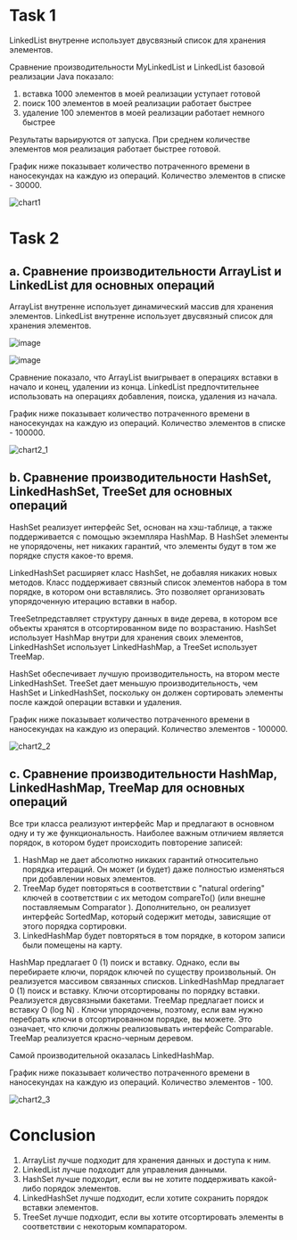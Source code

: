 <h1> Task 1 </h1>
LinkedList внутренне использует двусвязный список для хранения элементов.

Сравнение производительности MyLinkedList и LinkedList базовой реализации Java показало:
1. вставка 1000 элементов в моей реализации уступает готовой
2. поиск 100 элементов в моей реализации работает быстрее
3. удаление 100 элементов в моей реализации работает немного быстрее 

Результаты варьируются от запуска. При среднем количестве элементов моя реализация работает быстрее готовой. 

График ниже показывает количество потраченного времени в наносекундах на каждую из операций. Количество элементов в списке - 30000.

![chart1](https://user-images.githubusercontent.com/75098356/143531067-572cd43e-5c22-4504-8689-5718446a9de1.png)

<h1> Task 2 </h1>
<h2> a. Сравнение производительности ArrayList и LinkedList для основных операций </h2>
ArrayList внутренне использует динамический массив для хранения элементов. LinkedList внутренне использует двусвязный список для хранения элементов.

![image](https://user-images.githubusercontent.com/75098356/143542762-6769d141-ca41-4a5d-a397-ea440d59afe7.png)

![image](https://user-images.githubusercontent.com/75098356/143542804-a5823027-0aad-4a4c-bb19-3305d5da6fcb.png)

Сравнение показало, что ArrayList выигрывает в операциях вставки в начало и конец, удалении из конца. LinkedList предпочтительнее использовать на операциях добавления, поиска, удаления из начала.

График ниже показывает количество потраченного времени в наносекундах на каждую из операций. Количество элементов в списке - 100000.

![chart2_1](https://user-images.githubusercontent.com/75098356/143539565-856022c7-4499-4f22-9555-cc17d340df77.png)

<h2> b. Сравнение производительности HashSet, LinkedHashSet, TreeSet для основных операций </h2>
HashSet реализует интерфейс Set, основан на хэш-таблице, а также поддерживается с помощью экземпляра HashMap. В HashSet элементы не упорядочены, нет никаких гарантий, что элементы будут в том же порядке спустя какое-то время.

LinkedHashSet расширяет класс HashSet, не добавляя никаких новых методов. Класс поддерживает связный список элементов набора в том порядке, в котором они вставлялись. Это позволяет организовать упорядоченную итерацию вставки в набор.

TreeSetпредставляет структуру данных в виде дерева, в котором все объекты хранятся в отсортированном виде по возрастанию.
HashSet использует HashMap внутри для хранения своих элементов, LinkedHashSet использует LinkedHashMap, a TreeSet использует TreeMap.

HashSet обеспечивает лучшую производительность, на втором месте LinkedHashSet. TreeSet дает меньшую производительность, чем HashSet и LinkedHashSet, поскольку он должен сортировать элементы после каждой операции вставки и удаления.

График ниже показывает количество потраченного времени в наносекундах на каждую из операций. Количество элементов - 100000.

![chart2_2](https://user-images.githubusercontent.com/75098356/143540585-1ed622b3-6bec-4b78-b9ba-3007bff1b16b.png)

<h2> c. Сравнение производительности HashMap, LinkedHashMap, TreeMap для основных операций </h2>
Все три класса реализуют интерфейс Map и предлагают в основном одну и ту же функциональность. Наиболее важным отличием является порядок, в котором будет происходить повторение записей:

1. HashMap не дает абсолютно никаких гарантий относительно порядка итераций. Он может (и будет) даже полностью изменяться при добавлении новых элементов.
2. TreeMap будет повторяться в соответствии с "natural ordering" ключей в соответствии с их методом compareTo() (или внешне поставляемым Comparator ). Дополнительно, он реализует интерфейс SortedMap, который содержит методы, зависящие от этого порядка сортировки.
3. LinkedHashMap будет повторяться в том порядке, в котором записи были помещены на карту.

HashMap предлагает 0 (1) поиск и вставку. Однако, если вы перебираете ключи, порядок ключей по существу произвольный. Он реализуется массивом связанных списков.
LinkedHashMap предлагает 0 (1) поиск и вставку. Ключи отсортированы по порядку вставки. Реализуется двусвязными бакетами.
TreeMap предлагает поиск и вставку O (log N) . Ключи упорядочены, поэтому, если вам нужно перебрать ключи в отсортированном порядке, вы можете. Это означает, что ключи должны реализовывать интерфейс Comparable. TreeMap реализуется красно-черным деревом. 

Самой производительной оказалась LinkedHashMap.

График ниже показывает количество потраченного времени в наносекундах на каждую из операций. Количество элементов - 100.

![chart2_3](https://user-images.githubusercontent.com/75098356/143549730-e1445420-9552-4742-84c7-2c401c732193.png)


<h1> Conclusion </h1>

1. ArrayList лучше подходит для хранения данных и доступа к ним.
2. LinkedList лучше подходит для управления данными.
3. HashSet лучше подходит, если вы не хотите поддерживать какой-либо порядок элементов.
4. LinkedHashSet лучше подходит, если хотите сохранить порядок вставки элементов.
5. TreeSet лучше подходит, если вы хотите отсортировать элементы в соответствии с некоторым компаратором.
